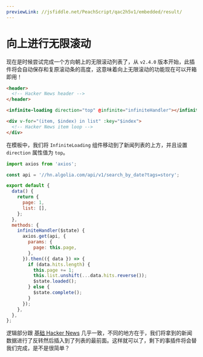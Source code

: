 ```yaml
---
previewLink: //jsfiddle.net/PeachScript/qac2h5v1/embedded/result/
---
```


# 向上进行无限滚动

现在是时候尝试完成一个方向朝上的无限滚动列表了，从 `v2.4.0` 版本开始，此插件将会自动保存和复原滚动条的高度，这意味着向上无限滚动的功能现在可以开箱即用！

``` html {5}
<header>
  <!-- Hacker News header -->
</header>

<infinite-loading direction="top" @infinite="infiniteHandler"></infinite-loading>

<div v-for="(item, $index) in list" :key="$index">
  <!-- Hacker News item loop -->
</div>
```

在模板中，我们将 `InfiniteLoading` 组件移动到了新闻列表的上方，并且设置 `direction` 属性值为 `top`。

``` js {21}
import axios from 'axios';

const api = '//hn.algolia.com/api/v1/search_by_date?tags=story';

export default {
  data() {
    return {
      page: 1,
      list: [],
    };
  },
  methods: {
    infiniteHandler($state) {
      axios.get(api, {
        params: {
          page: this.page,
        },
      }).then(({ data }) => {
        if (data.hits.length) {
          this.page += 1;
          this.list.unshift(...data.hits.reverse());
          $state.loaded();
        } else {
          $state.complete();
        }
      });
    },
  },
};
```

逻辑部分跟 [基础 Hacker News](./start-with-hn.md) 几乎一致，不同的地方在于，我们将拿到的新闻数据进行了反转然后插入到了列表的最前面。这样就可以了，剩下的事插件将会替我们完成，是不是很简单？
